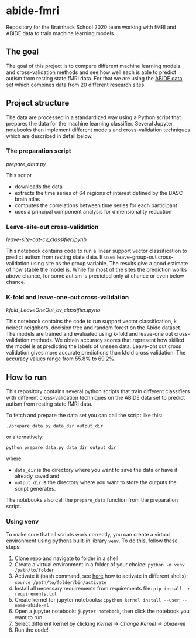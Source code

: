 # abide-fmri
Repository for the Brainhack School 2020 team working with fMRI and ABIDE data to train machine learning models. 

## The goal

The goal of this project is to compare different machine learning models and cross-validation methods and see how well each is able to predict autism from resting state fMRI data. For that we are using the [ABIDE data set](http://fcon_1000.projects.nitrc.org/indi/abide/) which combines data from 20 different research sites.

## Project structure

The data are processed in a standardized way using a Python script that prepares the data for the machine learning classifier. Several Jupyter notebooks then implement different models and cross-validation techniques which are described in detail below.

### The preparation script

*prepare_data.py*

This script

- downloads the data
- extracts the time series of 64 regions of interest defined by the BASC brain atlas
- computes the correlations between time series for each participant
- uses a principal component analysis for dimensionality reduction

### Leave-site-out cross-validation

*leave-site-out-cv_classifier.ipynb*

This notebook contains code to run a linear support vector classification to predict autism from resting state data. It uses leave-group-out cross-validation using site as the group variable. The results give a good estimate of how stable the model is. While for most of the sites the prediction works above chance, for some autism is predicted only at chance or even below chance.

### K-fold and leave-one-out cross-validation
*kfold_LeaveOneOut_cv_classifier.ipynb*

This notebook contains the code to run support vector classification, k neirest neighbors, decision tree and random forest on the Abide dataset. The models are trained and evaluated using k-fold and leave-one out cross-validation methods. We obtain accuracy scores that represent how skilled the model is at predicting the labels of unseen data.  Leave-ont out cross validation gives more accurate predictions than kfold cross validation. The accuracy values range from 55.8% to 69.2%.

## How to run

This repository contains several python scripts that train different classifiers with different cross-validation techniques on the ABIDE data set to predict autism from resting state fMRI data.

To fetch and prepare the data set you can call the script like this:

`./prepare_data.py data_dir output_dir`

or alternatively:

`python prepare_data.py data_dir output_dir`

where
- `data_dir` is the directory where you want to save the data or have it already saved and
- `output_dir` is the directory where you want to store the outputs the script generates.

The notebooks also call the `prepare_data` function from the preparation script.

### Using venv

To make sure that all scripts work correctly, you can create a virtual environment using pythons built-in library `venv`. To do this, follow these steps:

1. Clone repo and navigate to folder in a shell
1. Create a virtual environment in a folder of your choice: `python -m venv /path/to/folder`
2. Activate it (bash command, see [here](https://docs.python.org/3/library/venv.html) how to activate in different shells): `source /path/to/folder/bin/activate`
3. Install all necessary requirements from requirements file: `pip install -r requirements.txt`
4. Create kernel for jupyter notebooks: `ipython kernel install --user --name=abide-ml`
5. Open a jupyter notebook: `jupyter-notebook`, then click the notebook you want to run
6. Select different kernel by clicking *Kernel -> Change Kernel -> abide-ml*
7. Run the code!
